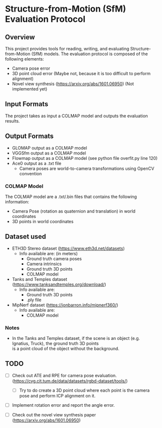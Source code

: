 # Structure-from-Motion (SfM) Evaluation Protocol

## Overview

This project provides tools for reading, writing, and evaluating Structure-from-Motion (SfM) models.
The evaluation protocol is composed of the following elements:
* Camera pose error
* 3D point cloud error (Maybe not, because it is too difficult to perform alignment)
* Novel view synthesis (https://arxiv.org/abs/1601.06950) (Not implemented yet)

## Input Formats

The project takes as input a COLMAP model and outputs the evaluation results.

## Output Formats
* GLOMAP output as a COLMAP model
* VGGSfm output as a COLMAP model
* Flowmap output as a COLMAP model (see python file overfit.py line 120)
* Ace0 output as a .txt file
  * Camera poses are world-to-camera transformations using OpenCV convention

### COLMAP Model

The COLMAP model are a .txt/.bin files that contains the following information:
* Camera Pose (rotation as quaternion and translation) in world coordinates
* 3D points in world coordinates

## Dataset used
- ETH3D Stereo dataset (https://www.eth3d.net/datasets)
  - Info available are: (in meters)
    - Ground truth camera poses
    - Camera intrinsics
    - Ground truth 3D points
    - COLMAP model
- Tanks and Temples dataset (https://www.tanksandtemples.org/download/)
  - Info available are:
    - Ground truth 3D points
    - .ply file
- MipNerf dataset (https://jonbarron.info/mipnerf360/)
  - Info available are:
    - COLMAP model

### Notes
- In the Tanks and Temples dataset, if the scene is an object (e.g. Ignatius, Truck), the ground truth 3D points \
    is a point cloud of the object without the background.

## TODO
- [ ] Check out ATE and RPE for camera pose evaluation. (https://cvg.cit.tum.de/data/datasets/rgbd-dataset/tools/)
  - [ ] Try to do create a 3D point cloud where each point is the camera pose and perform ICP alignment on it.
- [ ] Implement rotation error and report the angle error.
- [ ] Check out the novel view synthesis paper (https://arxiv.org/abs/1601.06950)


# 
